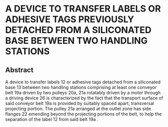 # A DEVICE TO TRANSFER LABELS OR ADHESIVE TAGS PREVIOUSLY DETACHED FROM A SILICONATED BASE BETWEEN TWO HANDLING STATIONS

## Abstract
A device to transfer labels 12 or adhesive tags detached from a siliconated base 13 between two handling stations comprising at least one conveyor belt 19a driven by two pulleys 20a, 21a rotatably driven by a motor through a driving device 26 is characterized by the fact that the transport surface of said conveyor belt 19a is provided by suitably spaced apart, transversal projecting portion. The pulley 21a arranged at the outlet zone has side flanges 22 emending beyond the projecting portions of the belt, to help the separation of the label 12 from said belt 19a .